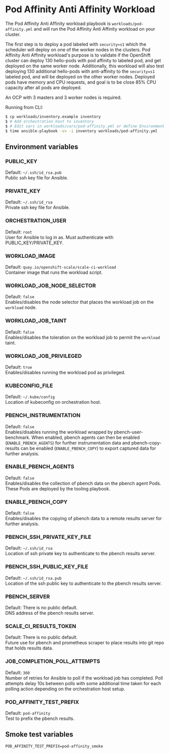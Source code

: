 # Pod Affinity Anti Affinity Workload

The Pod Affinity Anti Affinity workload playbook is `workloads/pod-affinity.yml` and will run the Pod Affinity Anti Affinity workload on your cluster.

The first step is to deploy a pod labeled with `security=s1` which the scheduler will deploy on one of the worker nodes in the clusters.
Pod Affinity Anti Affinity workload's purpose is to validate if the OpenShift cluster can deploy 130 hello-pods with pod affinity to labeled pod, and get deployed on the same worker node.  Additionally, this workload will also test deploying 130 additional hello-pods with anti-affinity to the `security=s1` labeled pod, and will be deployed on the other worker nodes.  Deployed pods have memory and CPU requests, and goal is to be close 85% CPU capacity after all pods are deployed. 

An OCP with 3 masters and 3 worker nodes is required.

Running from CLI:

```sh
$ cp workloads/inventory.example inventory
$ # Add orchestration host to inventory
$ # Edit vars in workloads/vars/pod-affinity.yml or define Environment vars (See below)
$ time ansible-playbook -vv -i inventory workloads/pod-affinity.yml
```

## Environment variables

### PUBLIC_KEY
Default: `~/.ssh/id_rsa.pub`  
Public ssh key file for Ansible.

### PRIVATE_KEY
Default: `~/.ssh/id_rsa`  
Private ssh key file for Ansible.

### ORCHESTRATION_USER
Default: `root`  
User for Ansible to log in as. Must authenticate with PUBLIC_KEY/PRIVATE_KEY.

### WORKLOAD_IMAGE
Default: `quay.io/openshift-scale/scale-ci-workload`  
Container image that runs the workload script.

### WORKLOAD_JOB_NODE_SELECTOR
Default: `false`  
Enables/disables the node selector that places the workload job on the `workload` node.

### WORKLOAD_JOB_TAINT
Default: `false`  
Enables/disables the toleration on the workload job to permit the `workload` taint.

### WORKLOAD_JOB_PRIVILEGED
Default: `true`  
Enables/disables running the workload pod as privileged.

### KUBECONFIG_FILE
Default: `~/.kube/config`  
Location of kubeconfig on orchestration host.

### PBENCH_INSTRUMENTATION
Default: `false`  
Enables/disables running the workload wrapped by pbench-user-benchmark. When enabled, pbench agents can then be enabled (`ENABLE_PBENCH_AGENTS`) for further instrumentation data and pbench-copy-results can be enabled (`ENABLE_PBENCH_COPY`) to export captured data for further analysis.

### ENABLE_PBENCH_AGENTS
Default: `false`  
Enables/disables the collection of pbench data on the pbench agent Pods. These Pods are deployed by the tooling playbook.

### ENABLE_PBENCH_COPY
Default: `false`  
Enables/disables the copying of pbench data to a remote results server for further analysis.

### PBENCH_SSH_PRIVATE_KEY_FILE
Default: `~/.ssh/id_rsa`  
Location of ssh private key to authenticate to the pbench results server.

### PBENCH_SSH_PUBLIC_KEY_FILE
Default: `~/.ssh/id_rsa.pub`  
Location of the ssh public key to authenticate to the pbench results server.

### PBENCH_SERVER
Default: There is no public default.  
DNS address of the pbench results server.

### SCALE_CI_RESULTS_TOKEN
Default: There is no public default.  
Future use for pbench and prometheus scraper to place results into git repo that holds results data.

### JOB_COMPLETION_POLL_ATTEMPTS
Default: `360`  
Number of retries for Ansible to poll if the workload job has completed. Poll attempts delay 10s between polls with some additional time taken for each polling action depending on the orchestration host setup.

### POD_AFFINITY_TEST_PREFIX
Default: `pod-affinity`  
Test to prefix the pbench results.

## Smoke test variables

```
POD_AFFINITY_TEST_PREFIX=pod-affinity_smoke
```
